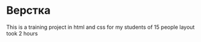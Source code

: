 # Верстка

This is a training project in html and css for my students of 15 people
layout took 2 hours
